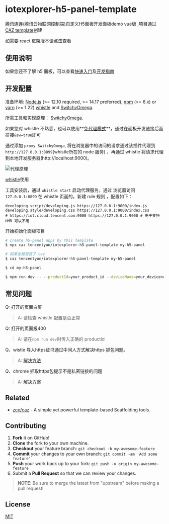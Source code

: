 # iotexplorer-h5-panel-template

腾讯连连(腾讯云物联网控制端)自定义H5面板开发面板demo vue版 ,项目通过 [CAZ template](https://github.com/zce/caz)创建

如需要 react 框架版本[请点击查看](https://github.com/tencentyun/iotexplorer-h5-panel-demo)


## 使用说明

如果您还不了解 h5 面板，可以查看[快速入门](https://cloud.tencent.com/document/product/1081/49027)及[开发指南](https://cloud.tencent.com/document/product/1081/49028)

## 开发配置

准备环境: [Node.js](https://nodejs.org) (>= 12.10 required, >= 14.17 preferred), [npm](https://www.npmjs.com) (>= 6.x) or [yarn](https://yarnpkg.com) (>= 1.22) [whistle](https://github.com/avwo/whistle) and [SwitchyOmega](https://github.com/FelisCatus/SwitchyOmega).

所需工具和实现原理：
[SwitchyOmega](https://github.com/FelisCatus/SwitchyOmega).

如果您对 whistle 不熟悉，也可以使用**[免代理模式](https://cloud.tencent.com/document/product/1081/67441#proxy-free-mode)**，通过在面板开发链接后面拼接`&sw=true`即可

通过添加 `proxy SwitchyOmega`, 将在浏览器中的访问的请求通过该插件代理到 `http://127.0.0.1:8899`(whistle所在的 node 服务) ，再通过 whistle 将请求代理到本地开发服务器(http://localhost:9000)。

![代理原理](./static/proxy.png)

[whistle](https://github.com/avwo/whistle)使用

工具安装后，通过 `whistle start` 启动代理服务，通过 浏览器访问 `127.0.0.1:8899` 
在 whistle 页面的，新建 rule 规则 ，配置如下：

```shell
developing.script/developing.js https://127.0.0.1:9000/index.js
developing.style/developing.css https://127.0.0.1:9000/index.css
# https://iot.cloud.tencent.com:9000 https://127.0.0.1:9000 # 用于支持HMR 可以不用
```

开始初始化面板项目

```bash
# create h5-panel apps by this template
$ npx caz tencentyun/iotexplorer-h5-panel-template my-h5-panel

# 如果全局安装了 caz
$ caz tencentyun/iotexplorer-h5-panel-template my-h5-panel

$ cd my-h5-panel

$ npm run dev -- --productId=your_product_id --deviceName=your_devicename # -deviceName为选填，然后会自动打开面板页面
```

## 常见问题

Q: 打开的页面白屏
> A: 请检查 whistle 配置是否正常

Q: 打开的页面报400
> A: 请在`npm run dev`时传入正确的 productId

Q、wistle 导入https证书通过中间人方式解决https 抓包问题。
> A: [解决方法](https://jingyan.baidu.com/article/c843ea0bc4142a77921e4a79.html)

Q、chrome 抓取https包提示不是私密链接的问题
> A: [解决方案](https://blog.51cto.com/u_15399817/4583253)

## Related

- [zce/caz](https://github.com/zce/caz) - A simple yet powerful template-based Scaffolding tools.

## Contributing

1. **Fork** it on GitHub!
2. **Clone** the fork to your own machine.
3. **Checkout** your feature branch: `git checkout -b my-awesome-feature`
4. **Commit** your changes to your own branch: `git commit -am 'Add some feature'`
5. **Push** your work back up to your fork: `git push -u origin my-awesome-feature`
6. Submit a **Pull Request** so that we can review your changes.

> **NOTE**: Be sure to merge the latest from "upstream" before making a pull request!

## License

[MIT](LICENSE)



[travis-img]: https://img.shields.io/travis/com/tencentyun/h5-panel-template
[travis-url]: https://travis-ci.com/tencentyun/h5-panel-template
[dependency-img]: https://img.shields.io/david/tencentyun/h5-panel-template
[dependency-url]: https://david-dm.org/tencentyun/h5-panel-template
[devdependency-img]: https://img.shields.io/david/dev/tencentyun/h5-panel-template
[devdependency-url]: https://david-dm.org/tencentyun/h5-panel-template?type=dev
[style-img]: https://img.shields.io/badge/code_style-standard-brightgreen
[style-url]: https://standardjs.com
